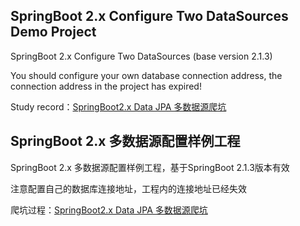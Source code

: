 ## SpringBoot 2.x Configure Two DataSources Demo Project
SpringBoot 2.x Configure Two DataSources (base version 2.1.3)

You should configure your own database connection address, the connection address in the project has expired!

Study record：[SpringBoot2.x Data JPA 多数据源爬坑](https://blog.fjy8018.top/index.php/archives/202/)


## SpringBoot 2.x 多数据源配置样例工程
SpringBoot 2.x 多数据源配置样例工程，基于SpringBoot 2.1.3版本有效

注意配置自己的数据库连接地址，工程内的连接地址已经失效

爬坑过程：[SpringBoot2.x Data JPA 多数据源爬坑](https://blog.fjy8018.top/index.php/archives/202/)